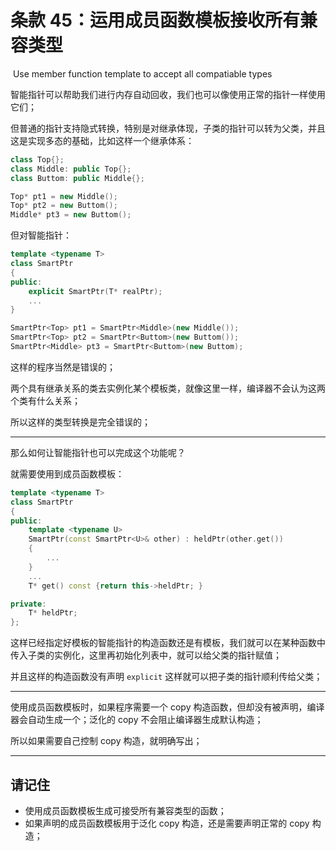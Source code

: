 # 条款 45：运用成员函数模板接收所有兼容类型

​		Use member function template to accept all compatiable types

智能指针可以帮助我们进行内存自动回收，我们也可以像使用正常的指针一样使用它们；

但普通的指针支持隐式转换，特别是对继承体现，子类的指针可以转为父类，并且这是实现多态的基础，比如这样一个继承体系：

````c++
class Top{};
class Middle: public Top{};
class Buttom: public Middle{};

Top* pt1 = new Middle();
Top* pt2 = new Buttom();
Middle* pt3 = new Buttom();
````

但对智能指针：

````c++
template <typename T>
class SmartPtr
{
public:
	explicit SmartPtr(T* realPtr);
    ...
}

SmartPtr<Top> pt1 = SmartPtr<Middle>(new Middle());
SmartPtr<Top> pt2 = SmartPtr<Buttom>(new Buttom());
SmartPtr<Middle> pt3 = SmartPtr<Buttom>(new Buttom);
````

这样的程序当然是错误的；

两个具有继承关系的类去实例化某个模板类，就像这里一样，编译器不会认为这两个类有什么关系；

所以这样的类型转换是完全错误的；

---

那么如何让智能指针也可以完成这个功能呢？

就需要使用到成员函数模板：

````c++
template <typename T>
class SmartPtr
{
public:
	template <typename U>
    SmartPtr(const SmartPtr<U>& other) : heldPtr(other.get())
    {
        ...
	}
    ...
    T* get() const {return this->heldPtr; }

private:
    T* heldPtr;
};
````

这样已经指定好模板的智能指针的构造函数还是有模板，我们就可以在某种函数中传入子类的实例化，这里再初始化列表中，就可以给父类的指针赋值；

并且这样的构造函数没有声明 `explicit` 这样就可以把子类的指针顺利传给父类；

---

使用成员函数模板时，如果程序需要一个 copy 构造函数，但却没有被声明，编译器会自动生成一个；泛化的 copy 不会阻止编译器生成默认构造；

所以如果需要自己控制 copy 构造，就明确写出；

---



## 请记住

- 使用成员函数模板生成可接受所有兼容类型的函数；
- 如果声明的成员函数模板用于泛化 copy 构造，还是需要声明正常的 copy 构造；

